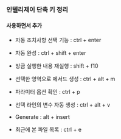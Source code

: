 ### 인텔리제이 단축 키 정리

#### 사용하면서 추가

- 자동 조치사항 선택 기능 : ctrl + enter

- 자동 완성 : ctrl + shift + enter

- 방금 실행한 내용 재실행 : shift + f10

- 선택한 영역으로 메서드 생성 : ctrl + alt + m

- 파라미터 옵션 확인 : ctrl + p

- 선택 라인의 변수 자동 생성 : ctrl + alt + v

- Generate : alt + insert

- 최근에 본 파일 목록 : ctrl + e
